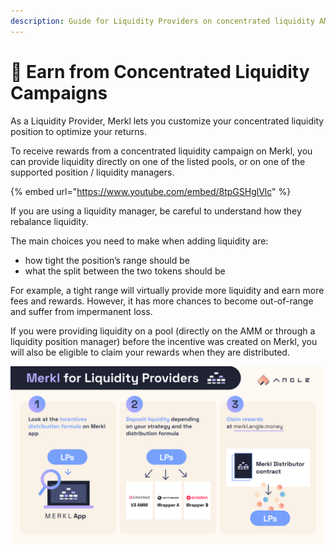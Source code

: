 ```yaml
---
description: Guide for Liquidity Providers on concentrated liquidity AMMs to enjoy Merkl
---
```


# 🌊 Earn from Concentrated Liquidity Campaigns

As a Liquidity Provider, Merkl lets you customize your concentrated liquidity position to optimize your returns.

To receive rewards from a concentrated liquidity campaign on Merkl, you can provide liquidity directly on one of the listed pools, or on one of the supported position / liquidity managers.

{% embed url="https://www.youtube.com/embed/8tpGSHglVlc" %}

If you are using a liquidity manager, be careful to understand how they rebalance liquidity.

The main choices you need to make when adding liquidity are:

- how tight the position’s range should be
- what the split between the two tokens should be

For example, a tight range will virtually provide more liquidity and earn more fees and rewards. However, it has more chances to become out-of-range and suffer from impermanent loss.

If you were providing liquidity on a pool (directly on the AMM or through a liquidity position manager) before the incentive was created on Merkl, you will also be eligible to claim your rewards when they are distributed.

![Merkl Script](/.gitbook/assets/docs-merkl-for-lps.png)
